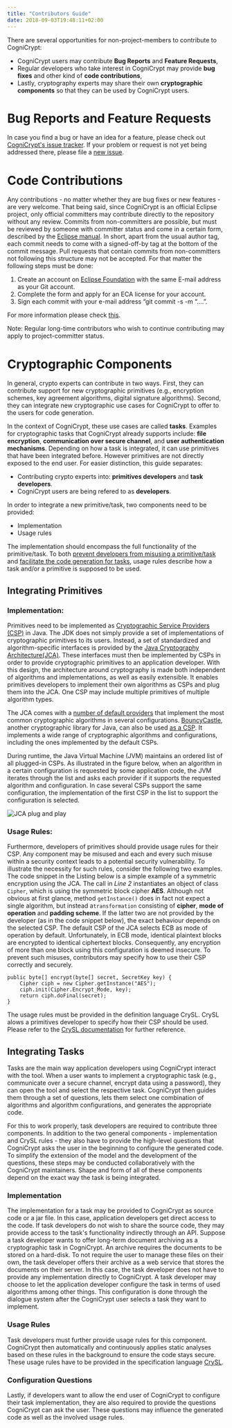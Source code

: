 ```yaml
---
title: "Contributors Guide"
date: 2018-09-03T19:48:11+02:00
---
```


There are several opportunities for non-project-members to contribute to CogniCrypt:
* CogniCrypt users may contribute **Bug Reports** and **Feature Requests**,
* Regular developers who take interest in CogniCrypt may provide **bug fixes** and other kind of **code contributions**,
* Lastly, cryptography experts may share their own **cryptographic components** so that they can be used by CogniCrypt users.

# Bug Reports and Feature Requests <a name="bugs"></a>

In case you find a bug or have an idea for a feature, please check out [CogniCrypt's issue tracker](https://github.com/CROSSINGTUD/CogniCrypt/issues). If your problem or request is not yet being addressed there, please file a [new issue](https://github.com/CROSSINGTUD/CogniCrypt/issues/new/choose).

# Code Contributions <a name="code"></a>

Any contributions - no matter whether they are bug fixes or new features - are very welcome. That being said, since CogniCrypt is an official Eclipse project, only official committers may contribute directly to the repository without any review. Commits from non-committers are possible, but must be reviewed by someone with committer status and come in a certain form, described by the [Eclipse manual](https://www.eclipse.org/projects/handbook/#resources-commit). In short, apart from the usual author tag, each commit needs to come with a signed-off-by tag at the bottom of the commit message. Pull requests that contain commits from non-committers not following this structure may not be accepted.
For that matter the following steps must be done:
1.    Create an account on [Eclipse Foundation](https://accounts.eclipse.org/) with the same E-mail address as your Git account.
2.    Complete the form and apply for an ECA license for your account.
3.    Sign each commit with your e-mail address “git commit -s -m “….”.

For more information please check [this](https://wiki.eclipse.org/Development_Resources/Contributing_via_Git).

Note: Regular long-time contributors who wish to continue contributing may apply to project-committer status.


# Cryptographic Components

In general, crypto experts can contribute in two ways. First, they can contribute support for new cryptographic primitives (e.g., encryption schemes, key agreement algorithms, digital signature algorithms). Second, they can integrate new cryptographic use cases for CogniCrypt to offer to the users for code generation.


In the context of CogniCrypt, these use cases are called **tasks**. Examples for cryptographic tasks that CogniCrypt already supports  include:  **file encryption**, **communication over secure channel**, and **user authentication mechanisms**. Depending on how a task is integrated, it can use primitives that have been integrated before. However primitives are not directly exposed to the end user. For easier distinction, this guide separates:
* Contributing crypto experts into: **primitives developers** and **task developers**. 
* CogniCrypt users are being refered to as **developers**.

In order to integrate a new primitive/task, two components need to be provided: 

* Implementation
* Usage rules

The implementation should encompass the full functionality of the primitive/task. To both [prevent developers from misusing a primitive/task](../documentation/code-analysis) and [facilitate the code generation for tasks](../documentation/code-generation), usage rules describe how a task and/or a primitive is supposed to be used. 

## Integrating Primitives <a name="prim"></a>

### Implementation:

Primitives need to be implemented as [Cryptographic Service Providers (CSP)](https://docs.oracle.com/javase/9/security/howtoimplaprovider.htm#JSSEC-GUID-C485394F-08C9-4D35-A245-1B82CDDBC031) in Java. The JDK does not simply provide a set of implementations of cryptographic primitives to its users. Instead, a set of standardized and algorithm-specific interfaces is provided by the [Java Cryptography Architecture(JCA)](https://docs.oracle.com/javase/9/security/java-cryptography-architecture-jca-reference-guide.htm#JSSEC-GUID-2BCFDD85-D533-4E6C-8CE9-29990DEB0190). These interfaces must then be implemented by CSPs in order to provide cryptographic primitives to an application developer. With this design, the architecture around cryptography is made both independent of algorithms and implementations, as well as easily extensible. It enables primitives developers to implement their own algorithms as CSPs and plug them into the JCA. One CSP may include multiple primitives of multiple algorithm types.

The JCA comes with a [number of default providers](https://docs.oracle.com/javase/9/security/oracleproviders.htm#JSSEC-GUID-FE2D2E28-C991-4EF9-9DBE-2A4982726313) that implement the most common cryptographic algorithms in several configurations. [BouncyCastle](https://www.bouncycastle.org/java.html), another cryptographic library for Java, can also be used [as a CSP](https://www.bouncycastle.org/wiki/display/JA1/Provider+Installation). It implements a wide range of cryptographic algorithms and configurations, including the ones implemented by the default CSPs.

During runtime, the Java Virtual Machine (JVM) maintains an ordered list of all plugged-in CSPs. As illustrated in the figure below, when an algorithm in a certain configuration is requested by some application code, the JVM iterates through the list and asks each provider if it supports the requested algorithm and configuration. In case several CSPs support the same configuration, the implementation of the first CSP in the list to support the configuration is selected.

![JCA plug and play](https://docs.oracle.com/javase/9/security/img/architecture-service-provider-interface.gif)

### Usage Rules:
Furthermore, developers of primitives should provide usage rules for their CSP. Any component may be misused and each and every such misuse within a security context leads to a potential security vulnerability. To illustrate the necessity for such rules, consider the following two examples. The code snippet in the Listing below is a simple example of a symmetric encryption using the JCA. The call in *Line 2* instantiates an object of class `Cipher`, which is using the symmetric block cipher **AES**. Although not obvious at first glance, method `getInstance()` does in fact not expect a single algorithm, but instead a`transformation` consisting of **cipher**, **mode of operation** and **padding scheme**. If the latter two are not provided by the developer (as in the code snippet below), the exact behaviour depends on the selected CSP. The default CSP of the JCA selects ECB as mode of operation by default. Unfortunately, in ECB mode, identical plaintext blocks are encrypted to identical ciphertext blocks. Consequently, any encryption of more than one block using this configuration is deemed insecure. To prevent such misuses, contributors may specify how to use their CSP correctly and securely.

    public byte[] encrypt(byte[] secret, SecretKey key) {
        Cipher ciph = new Cipher.getInstance("AES"); 
        ciph.init(Cipher.Encrypt_Mode, key);
        return ciph.doFinal(secret);
    }

The usage rules must be provided in the definition language CrySL. CrySL alows a primitives developer to specify how their CSP should be used. Please refer to the [CrySL documentation](../documentation/crysl) for further reference. 

## Integrating Tasks <a name="tasks"></a>

Tasks are the main way application developers using CogniCrypt interact with the tool. When a user wants to implement a cryptographic task (e.g., communicate over a secure channel, encrypt data using a password), they can open the tool and select the respective task. CogniCrypt then guides them through a set of questions, lets them select one combination of algorithms and algorithm configurations, and generates the appropriate code.

For this to work properly, task developers are required to contribute three components. In addition to the two general components - implementation and CrySL rules - they also have to provide the high-level questions that CogniCrypt asks the user in the beginning to configure the generated code. To simplify the extension of the model and the development of the questions, these steps may be conducted collaboratively with the CogniCrypt maintainers. Shape and form of all of these components depend on the exact way the task is being integrated.

### Implementation

The implementation for a task may be provided to CogniCrypt as source code or a jar file. In this case, application developers get direct access to the code. If task developers do not wish to share the source code, they may provide access to the task's functionality indirectly through an API. Suppose a task developer wants to offer long-term document archiving as a cryptographic task in CogniCrypt. An archive requires the documents to be stored on a hard-disk. To not require the user to manage these files on their own, the task developer offers their archive as a web service that stores the documents on their server. In this case, the task developer does not have to provide any implementation directly to CogniCrypt. A task developer may choose to let the application developer configure the task in terms of used algorithms among other things. This configuration is done through the dialogue system after the CogniCrypt user selects a task they want to implement.


### Usage Rules 

Task developers must further provide usage rules for this component. CogniCrypt then automatically and continuously applies static analyses based on these rules in the background to ensure the code stays secure. These usage rules have to be provided in the specification language [CrySL](../documentation/crysl).

###  Configuration Questions

Lastly, if developers want to allow the end user of CogniCrypt to configure their task implementation, they are also required to provide the questions CogniCrypt can ask the user. These questions may influence the generated code as well as the involved usage rules.
